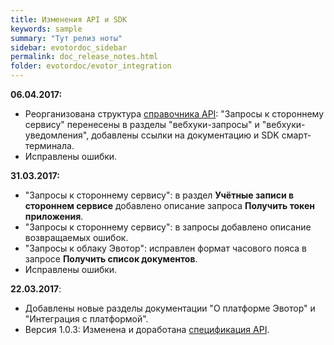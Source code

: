 ```yaml
---
title: Изменения API и SDK
keywords: sample
summary: "Тут релиз ноты"
sidebar: evotordoc_sidebar
permalink: doc_release_notes.html
folder: evotordoc/evotor_integration
---
```


**06.04.2017:**

*   Реорганизована структура [справочника API](https://api.evotor.ru/docs/): "Запросы к стороннему сервису" перенесены в разделы "вебхуки-запросы" и "вебхуки-уведомления", добавлены ссылки на документацию и SDK смарт-терминала.
*   Исправлены ошибки.

**31.03.2017:**

*   "Запросы к стороннему сервису": в раздел **Учётные записи в стороннем сервисе** добавлено описание запроса **Получить токен приложения**.
*   "Запросы к стороннему сервису": в запросы добавлено описание возвращаемых ошибок.
*   "Запросы к облаку Эвотор": исправлен формат часового пояса в запросе **Получить список документов**.
*   Исправлены ошибки.

**22.03.2017**:

*   Добавлены новые разделы документации "О платформе Эвотор" и "Интеграция с платформой".
*   Версия 1.0.3: Изменена и доработана [спецификация API](https://api.evotor.ru/docs/).
